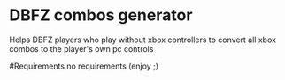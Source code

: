 # DBFZ combos generator
 Helps DBFZ players who play without xbox controllers to convert all xbox combos to the player's own pc controls

#Requirements
no requirements (enjoy ;)
